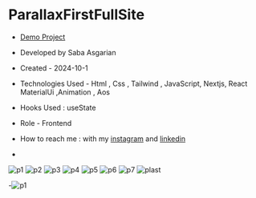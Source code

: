 # ParallaxFirstFullSite  


 












- [Demo Project](https://parallaxsiteone.vercel.app/)

- Developed by Saba Asgarian

- Created - 2024-10-1

- Technologies Used - Html , Css , Tailwind , JavaScript, Nextjs, React MaterialUi ,Animation , Aos

- Hooks Used : useState 

- Role - Frontend

- How to reach me : with my [instagram](https://www.instagram.com/saba_asgarian_web?igsh=M2Z2dTU3cHFmeW1o&utm_source=qr) and [linkedin](https://www.linkedin.com/in/saba-asgarian-69161088?utm_source=share&utm_campaign=share_via&utm_content=profile&utm_medium=ios_app)

- 
![p1](https://github.com/user-attachments/assets/fe494197-6168-4a01-b8a8-4a60a2f905b0)
![p2](https://github.com/user-attachments/assets/dcde6dc6-01c3-4952-8dca-abd51c187b5f)
![p3](https://github.com/user-attachments/assets/579133e2-b2dd-43ca-8e63-6156b084c205)
![p4](https://github.com/user-attachments/assets/931afd02-daa0-444c-aadc-51174e973099)
![p5](https://github.com/user-attachments/assets/8f27d887-0610-4683-b3e3-48e87fab0e28)
![p6](https://github.com/user-attachments/assets/e318fb6e-8f54-417d-af01-bf15a594bb97)
![p7](https://github.com/user-attachments/assets/e42a9419-244d-41d8-a317-2b26399a6f5b)
![plast](https://github.com/user-attachments/assets/0110051d-0571-4615-813a-906443321d67)






-![p1](https://github.com/user-attachments/assets/ea25c7c8-809c-4101-8986-836ae120e56b)
